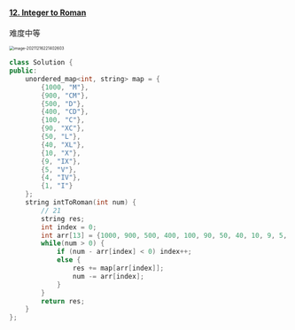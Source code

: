 #### [12. Integer to Roman](https://leetcode-cn.com/problems/integer-to-roman/)

难度中等

<img src="/Users/dominikwei/Library/Application Support/typora-user-images/image-20211216221402603.png" alt="image-20211216221402603" style="zoom:50%;" />

```c++
class Solution {
public:
    unordered_map<int, string> map = {
        {1000, "M"},
        {900, "CM"},
        {500, "D"},
        {400, "CD"},
        {100, "C"},
        {90, "XC"},
        {50, "L"},
        {40, "XL"},
        {10, "X"},
        {9, "IX"},
        {5, "V"},
        {4, "IV"},
        {1, "I"}
    };
    string intToRoman(int num) {
        // 21
        string res;
        int index = 0;
        int arr[13] = {1000, 900, 500, 400, 100, 90, 50, 40, 10, 9, 5, 4, 1};
        while(num > 0) {
            if (num - arr[index] < 0) index++;
            else {
                res += map[arr[index]];
                num -= arr[index];
            }
        }
        return res;
    }
};
```

